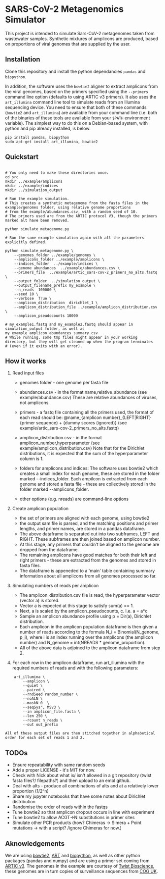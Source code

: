 # SARS-CoV-2 Metagenomics Simulator

This project is intended to simulate Sars-CoV-2 metagenomes taken from wastewater samples. 
Synthetic mixtures of amplicons are produced, based on proportions of viral genomes that are
supplied by the user. 

## Installation

Clone this repository and install the python dependancies `pandas` and `biopython`. 

In addition, the software uses the `bowtie2` aligner to extract amplicons from the viral genomes, based on the primers specified using
the `--primers` command line option (defaults to using ARTIC v3 primers). It also uses the `art_illumina` command line tool to simulate
reads from an Illumina sequencing device. 
You need to ensure that both of these commands (`bowtie2` and `art_illumina`) are available from your command line 
(i.e. both of the binaries of these tools are available from your `$PATH` environment variable). 
The simplest way to do this on a Debian-based system, with python and pip already installed, is below: 

```
pip install pandas, biopython
sudo apt-get install art_illumina, bowtie2
```

## Quickstart

```

# You only need to make these directories once.
cd src
mkdir ../example/amplicons
mkdir ../example/indices
mkdir ../simulation_output

# Run the example simulation.
# This creates a synthetic metagenome from the fasta files in the example/genomes folder, using relative genome proportions 
# from the example/abundances.csv, with a random seed of 10. 
# The primers used are from the ARTIC protocol V3, though the primers marked alt have been removed. 

python simulate_metagenome.py 

# Run the same example simulation again with all the parameters explicitly defined. 

python simulate_metagenome.py \
    --genomes_folder ../example/genomes \
    --amplicons_folder ../example/amplicons \
    --indices_folder  ../example/indices \
    --genome_abundances  ../example/abundances.csv \
    --primers_file  ../example/artic_sars-cov-2_primers_no_alts.fastq \
    --output_folder  ../simulation_output \
    --output_filename_prefix my_example \
    --n_reads  100000 \
    --seed 10 \
    --verbose  True \
    --amplicon_distribution  dirichlet_1 \
    --amplicon_distribution_file ../example/amplicon_distribution.csv \
    --amplicon_pseudocounts 10000 

# my_example1.fastq and my_example2.fastq should appear in simulation_output folder, as well as my_example_amplicon_abundances_summary.csv
# While running, some tmp files might appear in your working directory, but they will get cleaned up when the program terminates
# (even if it exits with an error).

```


## How it works

1. Read input files

    - genomes folder - one genome per fasta file

    - abundances.csv - in the format name,relative_abundance (see example/abundance.csv)
        These are relative abundances of viruses, not amplicons. 

    - primers - a fastq file containing all the primers used, the format of each read should be:
        @name_{amplicon number}_{LEFT|RIGHT}
        {primer sequence}
        +
        {dummy scores (ignored)} 
        (see example/artic_sars-cov-2_primers_no_alts.fastq)
        
    - amplicon_distribution.csv - in the format amplicon_number,hyperparameter
        (see example/amplicon_distribution.csv)
        Note that for the Dirichlet distributions, it is expected that the sum of the hyperparameter column is 1. 

    - folders for amplicons and indices:
        The software uses bowtie2 which creates a small index for each genome, these are stored in the folder marked --indices_folder. 
        Each ampilcon is extracted from each genome and stored a fasta file - these are collectively stored in the folder marked --amplicons_folder. 

    - other options (e.g. nreads) are command-line options

2. Create amplicon population

    - the set of primers are aligned with each genome, using bowtie2
    - the output sam file is parsed, and the matching positions and primer lengths, and primer names, are stored in a pandas dataframe. 
    - The above dataframe is separated out into two subframes, LEFT and RIGHT. These subframes are then joined based on amplicon number. 
    - At this stage, any primers that couldn't be aligned to the genome are dropped from the dataframe. 
    - The remaining amplicons have good matches for both their left and right primers - these are extracted from the genomes and stored in fasta files. 
    - The dataframe is appeneded to a 'main' table containing summary information about all amplicons from all genomes processed so far.

3. Simulating numbers of reads per amplicon
    - The amplicon_distribution.csv file is read, the hyperparameter vector (vector a) is stored. 
    - Vector a is expected at this stage to satisfy sum(a) == 1. 
    - Next, a is scaled by the amplicon_pseudocounts, c. I.e. a = a*c
    - Sample an amplicon abundance profile using p = Dir(a), Dirichlet distribution.
    - Each amplicon in the amplicon population dataframe is then given a number of reads according to the formula N_i = Binomial(N_genome, p_i), 
    where i is an index running over the amplicons (the amplicon number) and N_genome = int(NREADS * genome_proportion).
    - All of the above data is adjoined to the amplicon dataframe from step 2. 

4. For each row in the amplicon dataframe, run art_illumina with the required numbers of reads and with the following parameters:

```
    art_illumina \
        --amplicon \
        --quiet \
        --paired \
        --rndSeed random_number \
        --noALN \
        --maskN 0  \
        --seqSys", MSv3 \
        --in amplicon_file.fasta \
        --len 250 \
        --rcount n_reads \
        --out out_prefix 
```
    
    All of these output files are then stitched together in alphabetical order for each set of reads 1 and 2. 

## TODOs

- Ensure repeatability with same random seeds
- Add a proper LICENSE - it's MIT for now. 
- Check with Nick about what is/ isn't allowed in a git repository (twist fasta files?/ filepaths?) and then upload to an embl github. 
- Deal with alts - produce all combinations of alts and at a relatively lower proportion (1/2^n)
- Share my jupyter notebooks that have some notes about Dirichlet distribution
- Randomise the order of reads within the fastqs
- Tune bowtie2 so that amplicon dropout occurs in line with experiment
- Tune bowtie2 to allow ACGT->N substitutions in primer sites
- Simulate other PCR products (how? Chimeras -> Simera + Point mutations -> with a script? /ignore Chimeras for now.)

## Aknowledgements

We are using [bowtie2](bowtie-bio.sourceforge.net/bowtie2/index.shtml), [ART](https://www.niehs.nih.gov/research/resources/software/biostatistics/art/index.cfm) and [biopython](https://biopython.org/), as well as other python packages (pandas and numpy)
and are using a primer set coming from [ARTIC v3](https://artic.network/). 
The genomes in the example are courtesy of [Twist Bioscience](https://www.twistbioscience.com/), these genomes are in turn copies of surveillance sequences from [COG UK](https://www.cogconsortium.uk/). 